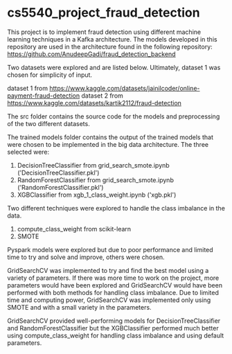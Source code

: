 # cs5540_project_fraud_detection

This project is to implement fraud detection using different machine learning techniques in a Kafka architecture. The models developed in this repository are used in the architecture found in the following repository:
https://github.com/AnudeepGadi/fraud_detection_backend

Two datasets were explored and are listed below. Ultimately, dataset 1 was chosen for simplicity of input.

dataset 1 from https://www.kaggle.com/datasets/jainilcoder/online-payment-fraud-detection
dataset 2 from https://www.kaggle.com/datasets/kartik2112/fraud-detection

The src folder contains the source code for the models and preprocessing of the two different datasets.

The trained models folder contains the output of the trained models that were chosen to be implemented in the big data architecture. The three selected were:
1. DecisionTreeClassifier from grid_search_smote.ipynb ('DecisionTreeClassifier.pkl')
2. RandomForestClassifier from grid_search_smote.ipynb ('RandomForestClassifier.pkl')
3. XGBClassifier from xgb_1_class_weight.ipynb ('xgb.pkl')

Two different techniques were explored to handle the class imbalance in the data. 
1. compute_class_weight from scikit-learn
2. SMOTE

Pyspark models were explored but due to poor performance and limited time to try and solve and improve, others were chosen.

GridSearchCV was implemented to try and find the best model using a variety of parameters. If there was more time to work on the project, more parameters would have been explored and GridSearchCV would have been performed with both methods for handling class imbalance. Due to limited time and computing power, GridSearchCV was implemented only using SMOTE and with a small variety in the parameters.  

GridSearchCV provided well-performing models for DecisionTreeClassifier and RandomForestClassifier but the XGBClassifier performed much better using 
compute_class_weight for handling class imbalance and using default parameters.



